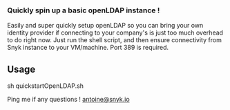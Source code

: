 ### Quickly spin up a basic openLDAP instance !

Easily and super quickly setup openLDAP so you can bring your own identity provider if connecting to your company's is just too much overhead to do right now.
Just run the shell script, and then ensure connectivity from Snyk instance to your VM/machine. Port 389 is required.

## Usage

sh quickstartOpenLDAP.sh

Ping me if any questions !
antoine@snyk.io

